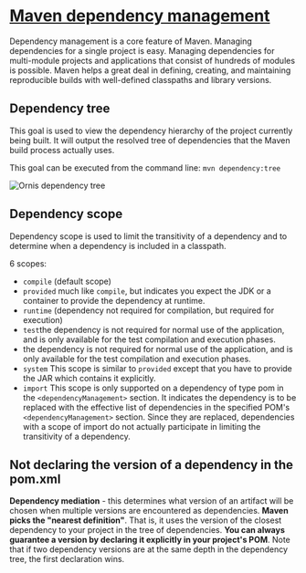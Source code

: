 # [Maven dependency management](https://maven.apache.org/guides/introduction/introduction-to-dependency-mechanism.html)

Dependency management is a core feature of Maven. Managing dependencies for a single project is easy. Managing dependencies for multi-module projects and applications that consist of hundreds of modules is possible. Maven helps a great deal in defining, creating, and maintaining reproducible builds with well-defined classpaths and library versions.

## Dependency tree

This goal is used to view the dependency hierarchy of the project currently being built. It will output the resolved tree of dependencies that the Maven build process actually uses.

This goal can be executed from the command line: `mvn dependency:tree`

![Ornis dependency tree](../../../images/technical-stack/backend/backend-dependencies/maven-dependency-management/mvn_dependency_mgmt_01.jpg)

## Dependency scope

Dependency scope is used to limit the transitivity of a dependency and to determine when a dependency is included in a classpath.

6 scopes:

- `compile` (default scope)
- `provided` much like `compile`, but indicates you expect the JDK or a container to provide the dependency at runtime.
- `runtime` (dependency not required for compilation, but required for execution)
- `test`the dependency is not required for normal use of the application, and is only available for the test compilation and execution phases.
- the dependency is not required for normal use of the application, and is only available for the test compilation and execution phases.
- `system` This scope is similar to `provided` except that you have to provide the JAR which contains it explicitly.
- `import` This scope is only supported on a dependency of type pom in the `<dependencyManagement>` section. It indicates the dependency is to be replaced with the effective list of dependencies in the specified POM's `<dependencyManagement>` section. Since they are replaced, dependencies with a scope of import do not actually participate in limiting the transitivity of a dependency.

## Not declaring the version of a dependency in the pom.xml

**Dependency mediation** - this determines what version of an artifact will be chosen when multiple versions are encountered as dependencies. **Maven picks the "nearest definition"**. That is, it uses the version of the closest dependency to your project in the tree of dependencies. **You can always guarantee a version by declaring it explicitly in your project's POM**. Note that if two dependency versions are at the same depth in the dependency tree, the first declaration wins.
